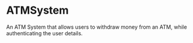 # ATMSystem
An ATM System that allows users to withdraw money from an ATM, while authenticating the user details.
